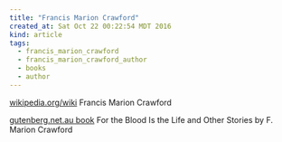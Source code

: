 ```yaml
---
title: "Francis Marion Crawford"
created_at: Sat Oct 22 00:22:54 MDT 2016
kind: article
tags:
  - francis_marion_crawford
  - francis_marion_crawford_author
  - books
  - author
---
```


<a href="https://en.wikipedia.org/wiki/Francis_Marion_Crawford" target="_blank">wikipedia.org/wiki</a>
Francis Marion Crawford

<a href="http://www.gutenberg.net.au/ebooks06/0605421h.html" target="_blank">gutenberg.net.au book</a>
For the Blood Is the Life and Other Stories by F. Marion Crawford

<!--
html boilerplate
<a href="" target="_blank"></a>
<a name=""></a>
<img src="" width="400px">
<ul>
  <li></li>
</ul>
<pre>
</pre>
<pre><code>
</code></pre>
<math xmlns='http://www.w3.org/1998/Math/MathML' display='block'>
</math>
-->
